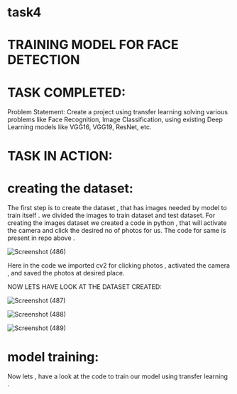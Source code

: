 # task4
# TRAINING MODEL FOR FACE DETECTION 

# TASK COMPLETED:
Problem Statement: Create a project using transfer learning solving various problems like Face Recognition, Image Classification, using existing Deep Learning models like VGG16, VGG19, ResNet, etc.

# TASK IN ACTION:
 
# creating the dataset:
  The first step is to create the dataset , that has images needed by model to train itself . we divided the images to train dataset and test dataset.
  For creating the images dataset we created a code in python , that will activate the camera and click the desired no of photos for us.
  The code for same is present in repo above .
  
![Screenshot (486)](https://user-images.githubusercontent.com/51692515/85361992-ffa5ad80-b53a-11ea-8d28-524a5196df1f.png)

Here in the code we imported cv2 for clicking photos , activated the camera , and saved the photos at desired place.

NOW LETS HAVE LOOK AT THE DATASET CREATED:

![Screenshot (487)](https://user-images.githubusercontent.com/51692515/85362209-8195d680-b53b-11ea-8386-fa7703be467a.png)

![Screenshot (488)](https://user-images.githubusercontent.com/51692515/85362221-88244e00-b53b-11ea-9e5a-3972739cdf1d.png)

![Screenshot (489)](https://user-images.githubusercontent.com/51692515/85362239-92464c80-b53b-11ea-8275-78aee28096f4.png)

# model training:
Now lets , have a look at the code to train our model using transfer learning .
